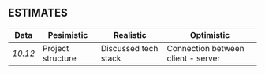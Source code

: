 ## ESTIMATES

Data | Pesimistic | Realistic | Optimistic
--- | --- | --- | ---
*10.12* | Project structure| Discussed tech stack   | Connection between client - server